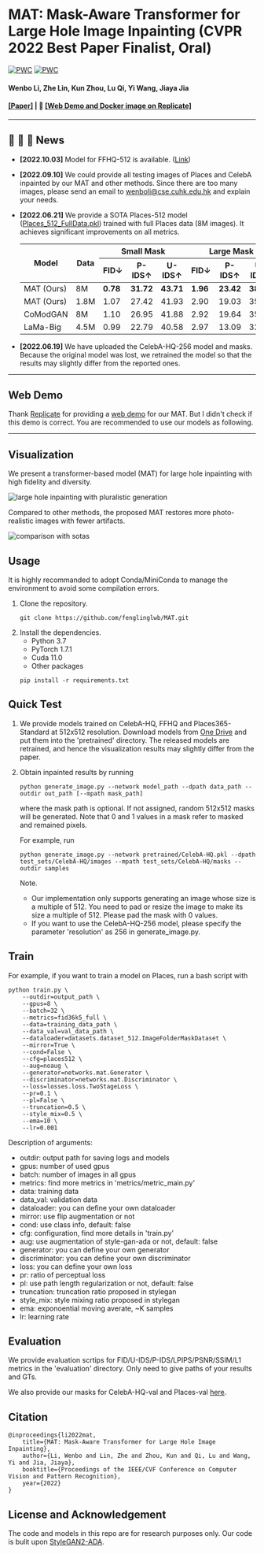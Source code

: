 # MAT: Mask-Aware Transformer for Large Hole Image Inpainting (CVPR 2022 Best Paper Finalist, Oral)

[![PWC](https://img.shields.io/endpoint.svg?url=https://paperswithcode.com/badge/mat-mask-aware-transformer-for-large-hole/image-inpainting-on-places2-1)](https://paperswithcode.com/sota/image-inpainting-on-places2-1?p=mat-mask-aware-transformer-for-large-hole)
[![PWC](https://img.shields.io/endpoint.svg?url=https://paperswithcode.com/badge/mat-mask-aware-transformer-for-large-hole/image-inpainting-on-celeba-hq)](https://paperswithcode.com/sota/image-inpainting-on-celeba-hq?p=mat-mask-aware-transformer-for-large-hole)

#### Wenbo Li, Zhe Lin, Kun Zhou, Lu Qi, Yi Wang, Jiaya Jia

#### [\[Paper\]](https://arxiv.org/abs/2203.15270) | :rocket: [[Web Demo and Docker image on Replicate]](https://replicate.com/fenglinglwb/large-hole-image-inpainting)
---

## :rocket:  :rocket:  :rocket: **News**

- **\[2022.10.03\]** Model for FFHQ-512 is available. ([Link](https://mycuhk-my.sharepoint.com/:u:/g/personal/1155137927_link_cuhk_edu_hk/ESwt5gvPs4JOvC76WAEDfb4BSJZNy-qsfJSUZz2kTxYyWw?e=71nHCJ))

- **\[2022.09.10\]** We could provide all testing images of Places and CelebA inpainted by our MAT and other methods. Since there are too many images, please send an email to wenboli@cse.cuhk.edu.hk and explain your needs.

- **\[2022.06.21\]** We provide a SOTA Places-512 model ([Places\_512\_FullData.pkl](https://mycuhk-my.sharepoint.com/:f:/g/personal/1155137927_link_cuhk_edu_hk/EuY30ziF-G5BvwziuHNFzDkBVC6KBPRg69kCeHIu-BXORA?e=7OwJyE)) trained with full Places data (8M images). It achieves significant improvements on all metrics.

    <table>
    <thead>
      <tr>
        <th rowspan="2">Model</th>
        <th rowspan="2">Data</th>
        <th colspan="3">Small Mask</th>
        <th colspan="3">Large Mask</th>
      </tr>
      <tr>
        <th>FID&darr;</th>
        <th>P-IDS&uarr;</th>
        <th>U-IDS&uarr;</th>
        <th>FID&darr;</th>
        <th>P-IDS&uarr;</th>
        <th>U-IDS&uarr;</th>
      </tr>
    </thead>
    <tbody>
      <tr>
        <td>MAT (Ours)</td>
        <td>8M</td>
        <td><b>0.78</b></td>
        <td><b>31.72</b></td>
        <td><b>43.71</b></td>
        <td><b>1.96</b></td>
        <td><b>23.42</b></td>
        <td><b>38.34</b></td>
      </tr>
      <tr>
        <td>MAT (Ours)</td>
        <td>1.8M</td>
        <td>1.07</td>
        <td>27.42</td>
        <td>41.93</td>
        <td>2.90</td>
        <td>19.03</td>
        <td>35.36</td>
      </tr>
      <tr>
        <td>CoModGAN</td>
        <td>8M</td>
        <td>1.10</td>
        <td>26.95</td>
        <td>41.88</td>
        <td>2.92</td>
        <td>19.64</td>
        <td>35.78</td>
      </tr>
      <tr>
        <td>LaMa-Big</td>
        <td>4.5M</td>
        <td>0.99</td>
        <td>22.79</td>
        <td>40.58</td>
        <td>2.97</td>
        <td>13.09</td>
        <td>32.39</td>
      </tr>
    </tbody>
    </table>

- **\[2022.06.19\]** We have uploaded the CelebA-HQ-256 model and masks. Because the original model was lost, we retrained the model so that the results may slightly differ from the reported ones.

---

## Web Demo

Thank [Replicate](https://replicate.com/home) for providing a [web demo](https://replicate.com/fenglinglwb/large-hole-image-inpainting) for our MAT. But I didn't check if this demo is correct. You are recommended to use our models as following.

---

## Visualization

We present a transformer-based model (MAT) for large hole inpainting with high fidelity and diversity.

![large hole inpainting with pluralistic generation](/figures/teasing.png)

Compared to other methods, the proposed MAT restores more photo-realistic images with fewer artifacts.

![comparison with sotas](/figures/sota.png)

## Usage

It is highly recommanded to adopt Conda/MiniConda to manage the environment to avoid some compilation errors.

1. Clone the repository.
    ```shell
    git clone https://github.com/fenglinglwb/MAT.git 
    ```
2. Install the dependencies.
    - Python 3.7
    - PyTorch 1.7.1
    - Cuda 11.0
    - Other packages
    ```shell
    pip install -r requirements.txt
    ```

## Quick Test

1. We provide models trained on CelebA-HQ, FFHQ and Places365-Standard at 512x512 resolution. Download models from [One Drive](https://mycuhk-my.sharepoint.com/:f:/g/personal/1155137927_link_cuhk_edu_hk/EuY30ziF-G5BvwziuHNFzDkBVC6KBPRg69kCeHIu-BXORA?e=7OwJyE) and put them into the 'pretrained' directory. The released models are retrained, and hence the visualization results may slightly differ from the paper.

2. Obtain inpainted results by running
    ```shell
    python generate_image.py --network model_path --dpath data_path --outdir out_path [--mpath mask_path]
    ```
    where the mask path is optional. If not assigned, random 512x512 masks will be generated. Note that 0 and 1 values in a mask refer to masked and remained pixels.

    For example, run
    ```shell
    python generate_image.py --network pretrained/CelebA-HQ.pkl --dpath test_sets/CelebA-HQ/images --mpath test_sets/CelebA-HQ/masks --outdir samples
    ```

    Note. 
    - Our implementation only supports generating an image whose size is a multiple of 512. You need to pad or resize the image to make its size a multiple of 512. Please pad the mask with 0 values.
    - If you want to use the CelebA-HQ-256 model, please specify the parameter 'resolution' as 256 in generate\_image.py.

## Train

For example, if you want to train a model on Places, run a bash script with
```shell
python train.py \
    --outdir=output_path \
    --gpus=8 \
    --batch=32 \
    --metrics=fid36k5_full \
    --data=training_data_path \
    --data_val=val_data_path \
    --dataloader=datasets.dataset_512.ImageFolderMaskDataset \
    --mirror=True \
    --cond=False \
    --cfg=places512 \
    --aug=noaug \
    --generator=networks.mat.Generator \
    --discriminator=networks.mat.Discriminator \
    --loss=losses.loss.TwoStageLoss \
    --pr=0.1 \
    --pl=False \
    --truncation=0.5 \
    --style_mix=0.5 \
    --ema=10 \
    --lr=0.001
```

Description of arguments:
- outdir: output path for saving logs and models
- gpus: number of used gpus
- batch: number of images in all gpus
- metrics: find more metrics in 'metrics/metric\_main.py'
- data: training data
- data\_val: validation data
- dataloader: you can define your own dataloader
- mirror: use flip augmentation or not 
- cond: use class info, default: false
- cfg: configuration, find more details in 'train.py'
- aug: use augmentation of style-gan-ada or not, default: false
- generator: you can define your own generator
- discriminator: you can define your own discriminator
- loss: you can define your own loss
- pr: ratio of perceptual loss
- pl: use path length regularization or not, default: false
- truncation: truncation ratio proposed in stylegan
- style\_mix: style mixing ratio proposed in stylegan
- ema: exponoential moving averate, ~K samples
- lr: learning rate

## Evaluation

We provide evaluation scrtips for FID/U-IDS/P-IDS/LPIPS/PSNR/SSIM/L1 metrics in the 'evaluation' directory. Only need to give paths of your results and GTs.

We also provide our masks for CelebA-HQ-val and Places-val [here](https://mycuhk-my.sharepoint.com/:f:/g/personal/1155137927_link_cuhk_edu_hk/EuY30ziF-G5BvwziuHNFzDkBVC6KBPRg69kCeHIu-BXORA?e=7OwJyE).


## Citation

    @inproceedings{li2022mat,
        title={MAT: Mask-Aware Transformer for Large Hole Image Inpainting},
        author={Li, Wenbo and Lin, Zhe and Zhou, Kun and Qi, Lu and Wang, Yi and Jia, Jiaya},
        booktitle={Proceedings of the IEEE/CVF Conference on Computer Vision and Pattern Recognition},
        year={2022}
    }

## License and Acknowledgement
The code and models in this repo are for research purposes only. Our code is bulit upon [StyleGAN2-ADA](https://github.com/NVlabs/stylegan2-ada-pytorch).

